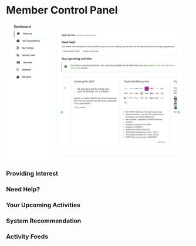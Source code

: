 # Member Control Panel

![Member Control Panel page](../.gitbook/assets/member-area%20%281%29.png)

### Providing Interest

### Need  Help?

### Your Upcoming Activities

### System Recommendation

### Activity Feeds

